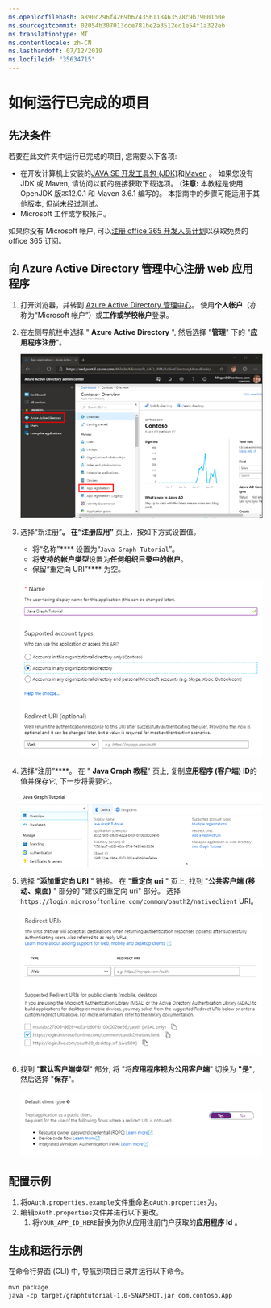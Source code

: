 ```yaml
---
ms.openlocfilehash: a890c296f4269b674356118463578c9b79001b0e
ms.sourcegitcommit: 02054b307013cce781be2a3512ec1e54f1a322eb
ms.translationtype: MT
ms.contentlocale: zh-CN
ms.lasthandoff: 07/12/2019
ms.locfileid: "35634715"
---
```

# <a name="how-to-run-the-completed-project"></a>如何运行已完成的项目

## <a name="prerequisites"></a>先决条件

若要在此文件夹中运行已完成的项目, 您需要以下各项:

- 在开发计算机上安装的[JAVA SE 开发工具包 (JDK)](https://java.com/en/download/faq/develop.xml)和[Maven](https://maven.apache.org/) 。 如果您没有 JDK 或 Maven, 请访问以前的链接获取下载选项。 (**注意:** 本教程是使用 OpenJDK 版本12.0.1 和 Maven 3.6.1 编写的。 本指南中的步骤可能适用于其他版本, 但尚未经过测试。
- Microsoft 工作或学校帐户。

如果你没有 Microsoft 帐户, 可以[注册 office 365 开发人员计划](https://developer.microsoft.com/office/dev-program)以获取免费的 office 365 订阅。

## <a name="register-a-web-application-with-the-azure-active-directory-admin-center"></a>向 Azure Active Directory 管理中心注册 web 应用程序

1. 打开浏览器，并转到 [Azure Active Directory 管理中心](https://aad.portal.azure.com)。 使用**个人帐户**（亦称为“Microsoft 帐户”）或**工作或学校帐户**登录。

1. 在左侧导航栏中选择 " **Azure Active Directory** ", 然后选择 "**管理**" 下的 "**应用程序注册**"。

    ![应用注册的屏幕截图 ](/tutorial/images/aad-portal-app-registrations.png)

1. 选择“新注册”****。 在“注册应用”**** 页上，按如下方式设置值。

    - 将“名称”**** 设置为“`Java Graph Tutorial`”。
    - 将**支持的帐户类型**设置为**任何组织目录中的帐户**。
    - 保留“重定向 URI”**** 为空。

    !["注册应用程序" 页的屏幕截图](/tutorial/images/aad-register-an-app.png)

1. 选择“注册”****。 在 " **Java Graph 教程**" 页上, 复制**应用程序 (客户端) ID**的值并保存它, 下一步将需要它。

    ![新应用注册的应用程序 ID 的屏幕截图](/tutorial/images/aad-application-id.png)

1. 选择 "**添加重定向 URI** " 链接。 在 "**重定向 uri** " 页上, 找到 "**公共客户端 (移动、桌面)** " 部分的 "建议的重定向 uri" 部分。 选择`https://login.microsoftonline.com/common/oauth2/nativeclient` URI。

    !["重定向 Uri" 页的屏幕截图](/tutorial/images/aad-redirect-uris.png)

1. 找到 "**默认客户端类型**" 部分, 将 "将**应用程序视为公用客户端**" 切换为 **"是"**, 然后选择 "**保存**"。

    ![默认 "客户端类型" 部分的屏幕截图](/tutorial/images/aad-default-client-type.png)

## <a name="configure-the-sample"></a>配置示例

1. 将`oAuth.properties.example`文件重命名`oAuth.properties`为。
1. 编辑`oAuth.properties`文件并进行以下更改。
    1. 将`YOUR_APP_ID_HERE`替换为你从应用注册门户获取的**应用程序 Id** 。

## <a name="build-and-run-the-sample"></a>生成和运行示例

在命令行界面 (CLI) 中, 导航到项目目录并运行以下命令。

```Shell
mvn package
java -cp target/graphtutorial-1.0-SNAPSHOT.jar com.contoso.App
```
